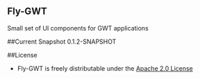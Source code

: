 ## Fly-GWT

Small set of UI components for GWT applications

##Current Snapshot
0.1.2-SNAPSHOT

##License
* Fly-GWT is freely distributable under the [Apache 2.0 License](http://www.apache.org/licenses/LICENSE-2.0.html)
